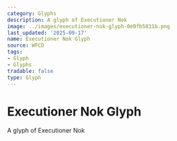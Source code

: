 ```yaml
---
category: Glyphs
description: A glyph of Executioner Nok
image: ../images/executioner-nok-glyph-0e0fb5831b.png
last_updated: '2025-09-17'
name: Executioner Nok Glyph
source: WFCD
tags:
- Glyph
- Glyphs
tradable: false
type: Glyph
---
```


# Executioner Nok Glyph

A glyph of Executioner Nok

